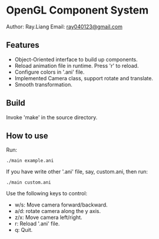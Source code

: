 OpenGL Component System
=======================
Author: Ray.Liang 
Email: ray040123@gmail.com

Features
--------

* Object-Oriented interface to build up components.
* Reload animation file in runtime. Press 'r' to reload.
* Configure colors in '.ani' file.
* Implemented Camera class, support rotate and translate.
* Smooth transformation.

Build
-----
Invoke 'make' in the source directory.

How to use
----------
Run:

    ./main example.ani

If you have write other '.ani' file, say, custom.ani, then run:

    ./main custom.ani 

Use the following keys to control:

* w/s: Move camera forward/backward.
* a/d: rotate camera along the y axis.
* z/x: Move camera left/right.
* r: Reload '.ani' file.
* q: Quit.

